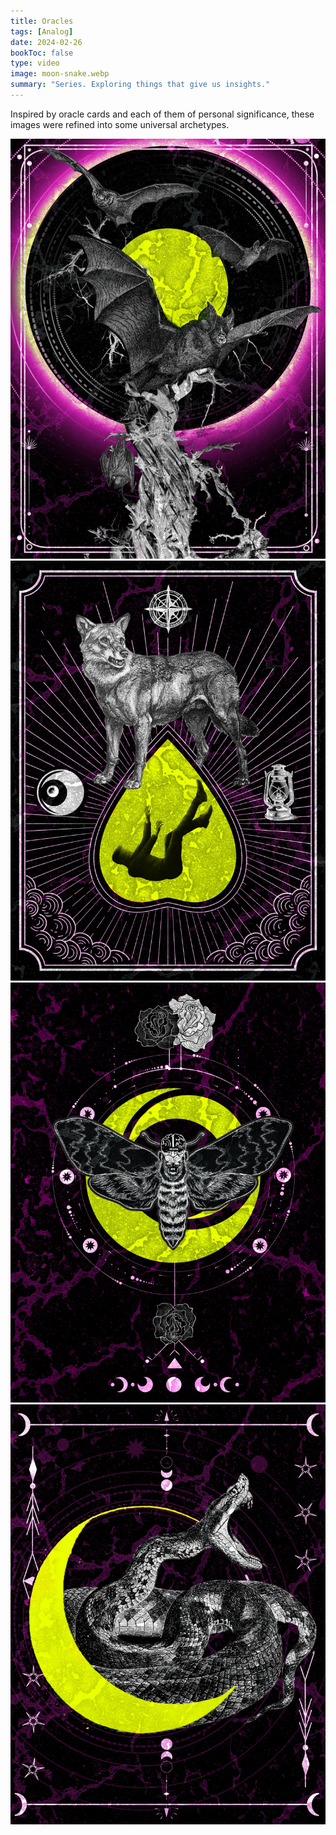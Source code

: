 ```yaml
---
title: Oracles
tags: [Analog]
date: 2024-02-26
bookToc: false
type: video
image: moon-snake.webp
summary: "Series. Exploring things that give us insights."
---
```

Inspired by oracle cards and each of them of personal significance, these images were refined into some universal archetypes. 

![](night-flyer.webp)
![](missing.webp)
![](moth.webp)
![](moon-snake.webp)